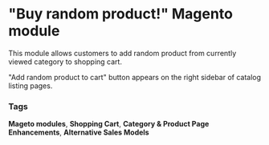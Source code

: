 "Buy random product!" Magento module
========================
This module allows customers to add random product from currently viewed category to shopping cart. 

"Add random product to cart" button appears on the right sidebar of catalog listing pages.

### Tags

**Mageto modules**, **Shopping Cart**, **Category & Product Page Enhancements**, **Alternative Sales Models**
